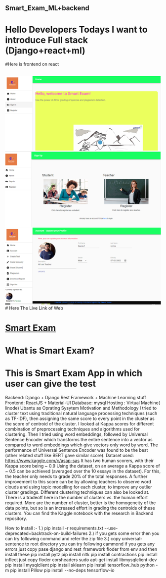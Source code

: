 ## Smart_Exam_ML+backend
# Hello Developers Todays I want to introduce Full stack (Django+react+ml)
#Here is frontend on react 
##                          
<img src="https://github.com/abcdeCoder/Smart_Exam_backend/blob/main/Untitled.png"/>
<img src="https://github.com/abcdeCoder/Smart_Exam_backend/blob/main/Untitled2.png"/>  
<img src="https://github.com/abcdeCoder/Smart_Exam_backend/blob/main/Untitled3.png"/>  
# Here The Live Link of Web

# <a href="http://gvprojects.ml:3000/">Smart Exam</a>
# What is Smart Exam?
# This is Smart Exam App in which user can give the test 
Backend: Django + Django Rest Framework + Machine Learning stuff 
Frontend: ReactJS + Material-UI Database: mysql Hosting : Virtual Machine( linode) Ubantu as Oprating Sysytem
Motivation and Methodology I tried to cluster text using traditional natural language processing techniques (such as TF-IDF), then assigning the same score to every point in the cluster as the score of centroid of the cluster. I looked at Kappa scores for different combination of preprocessing techniques and algorithms used for clustering. Then I tried using word embeddings, followed by Universal Sentence Encoder which transforms the entire sentence into a vector as compared to word embeddings which give vectors only word by word. The performance of Universal Sentence Encoder was found to be the best (other related stuff like BERT gave similar score). Dataset used: https://www.kaggle.com/c/asap-sas It has two human scorers, with their Kappa score being ~ 0.9 Using the dataset, on an average a Kappa score of ~ 0.5 can be achieved (averaged over the 10 essays in the dataset). For this, the teacher only needs to grade 20% of the total responses. A further improvement to this score can be by allowing teachers to observe word clouds and using topic modelling for each cluster, to improve any outlier cluster gradings. Different clustering techniques can also be looked at. There is a tradeoff here in the number of clusters vs. the human effort required. More are the number of cluster, better is the homogeneity of the data points, but so is an increased effort in grading the centroids of these clusters. You can find the Kaggle notebook with the research in Backend repository.

How to Install :- 
1.) pip install -r requirements.txt --use-deprecated=backtrack-on-build-failures
2.) if you gets some error then you can try following command and refer the zip file 
3.) copy universal-sentence to root directory 
you can try following cammond if you gets any errors
just copy pase django and rest_framework floder from env
and then install these
pip install pytz
pip install nltk
pip install contractions
pip install inflect
just copy floder corsheaders
sudo apt-get install libmysqlclient-dev
pip install mysqlclient
pip install sklearn
pip install tensorflow_hub
python -m pip install Pillow
pip install --no-deps tensorflow-io
